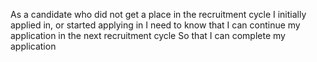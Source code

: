 As a candidate who did not get a place in the recruitment cycle I initially applied in, or started applying in
I need to know that I can continue my application in the next recruitment cycle
So that I can complete my application
